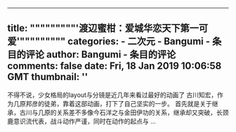 
---
title: """""""""'渡辺蜜柑：爱城华恋天下第一可爱'"""""""""
categories: 
    - 二次元
    - Bangumi - 条目的评论
author: Bangumi - 条目的评论
comments: false
date: Fri, 18 Jan 2019 10:06:58 GMT
thumbnail: ''
---

<div>   
不得不说，少女格局的layout与分镜是近几年来看过最好的动画了
古川知宏，作为几原邦彦的徒弟，靠着这部动画，打下了自己坚实的一步。
首先就是关于继承，古川与几原的关系差不多像今石洋之与金田伊功的关系，继承却又突破，长颈鹿意识流代表，战斗动作严谨，同时在动作的起点与 ...  
</div>
            